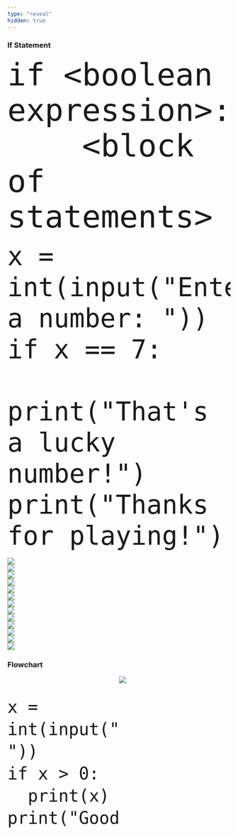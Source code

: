 ```yaml
---
type: "reveal"
hidden: true
---
```


<section>
    <h3>If Statement</h3>
    <pre><code style="font-size: 70px; line-height: 80px" class="language-python stretch">if &lt;boolean expression>:
    &lt;block of statements>
</code></pre>
</section>
<section>
    <pre><code style="font-size: 58px; line-height: 70px" class="language-python stretch">x = int(input("Enter a number: "))
if x == 7:
    print("That's a lucky number!")
print("Thanks for playing!")
</code></pre>
</section>
<section>
	<img class="stretch plain" src="/intro-python/images/04/tutor5_1.png">
</section>
<section>
	<img class="stretch plain" src="/intro-python/images/04/tutor5_2.png">
</section>
<section>
	<img class="stretch plain" src="/intro-python/images/04/tutor5_3.png">
</section>
<section>
	<img class="stretch plain" src="/intro-python/images/04/tutor5_4.png">
</section>
<section>
	<img class="stretch plain" src="/intro-python/images/04/tutor5_5.png">
</section>
<section>
	<img class="stretch plain" src="/intro-python/images/04/tutor5.gif">
</section>
<section>
	<img class="stretch plain" src="/intro-python/images/04/tutor6_1.png">
</section>
<section>
	<img class="stretch plain" src="/intro-python/images/04/tutor6_2.png">
</section>
<section>
	<img class="stretch plain" src="/intro-python/images/04/tutor6_3.png">
</section>
<section>
	<img class="stretch plain" src="/intro-python/images/04/tutor6_4.png">
</section>
<section>
	<img class="stretch plain" src="/intro-python/images/04/tutor6_5.png">
</section>
<section>
	<img class="stretch plain" src="/intro-python/images/04/tutor6_6.png">
</section>
<section>
	<img class="stretch plain" src="/intro-python/images/04/tutor6.gif">
</section>
<section>
    <h3>Flowchart</h3>
    <div style="float: right; width: 50%">
        <img class="stretch plain" src="/intro-python/images/04/ifthen.png">
    </div>
    <div style="float: left; width: 50%">
                <pre class="language-python stretch" style="font-size: 45px; line-height: 50px"><code>x = int(input("Input: "))
if x > 0:
  print(x)
print("Goodbye")</code></pre>
    </div>
</section>